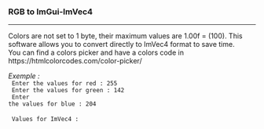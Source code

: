 ### RGB to ImGui-ImVec4

<hr>

<p>Colors are not set to 1 byte, their maximum values are 1.00f = (100). This software allows you to convert directly to ImVec4 format to save time.<br>
You can find a colors picker and have a colors code in https://htmlcolorcodes.com/color-picker/
</p>

<em>Exemple :</em>
<br>
<code>
  Enter the values for red : 255
</code>
<br>
<code>
  Enter the values for green : 142
</code>
<br>
<code>
  Enter the values for blue : 204
</code>
<br>
<br>
<code>
Values for ImVec4 :
</code>
<br>
<img src="">
